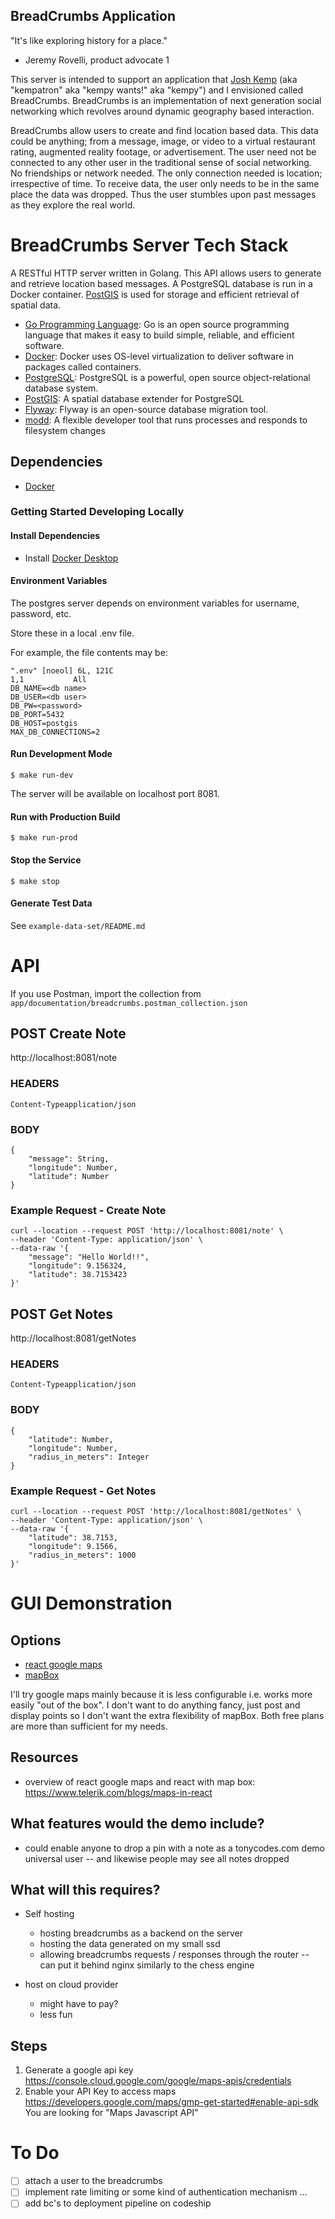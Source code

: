 ## BreadCrumbs Application 

"It's like exploring history for a place."
- Jeremy Rovelli, product advocate 1

This server is intended to support an application that [Josh Kemp](https://www.linkedin.com/in/josh-kemp-440a3b83/) (aka "kempatron" aka "kempy wants!" aka "kempy") and I envisioned called BreadCrumbs. BreadCrumbs is an implementation of next generation social networking which revolves around dynamic geography based interaction.

BreadCrumbs allow users to create and find location based data. This data could be anything; from a message, image, or video to a virtual restaurant rating, augmented reality footage, or advertisement. The user need not be connected to any other user in the traditional sense of social networking. No friendships or network needed. The only connection needed is location; irrespective of time. To receive data, the user only needs to be in the same place the data was dropped. Thus the user stumbles upon past messages as they explore the real world. 

# BreadCrumbs Server Tech Stack
A RESTful HTTP server written in Golang. This API allows users to generate and retrieve location based messages. A PostgreSQL database is run in a Docker container. [PostGIS](https://postgis.net/) is used for storage and efficient retrieval of spatial data. 

* [Go Programming Language](https://golang.org/): Go is an open source programming language that makes it easy to build simple, reliable, and efficient software.
* [Docker](https://www.docker.com/): Docker uses OS-level virtualization to deliver software in packages called containers.
* [PostgreSQL](https://www.postgresql.org/): PostgreSQL is a powerful, open source object-relational database system.
* [PostGIS](https://postgis.net/): A spatial database extender for PostgreSQL
* [Flyway](https://flywaydb.org/): Flyway is an open-source database migration tool.
* [modd](https://github.com/cortesi/modd): A flexible developer tool that runs processes and responds to filesystem changes


## Dependencies 
 - [Docker](https://www.docker.com/)

### Getting Started Developing Locally

#### Install Dependencies

* Install [Docker Desktop](https://www.docker.com/products/docker-desktop)

#### Environment Variables
The postgres server depends on environment variables for username, password, etc. 

Store these in a local .env file. 

For example, the file contents may be: 
```
".env" [noeol] 6L, 121C                                                                          1,1           All
DB_NAME=<db name>
DB_USER=<db user> 
DB_PW=<password>
DB_PORT=5432
DB_HOST=postgis
MAX_DB_CONNECTIONS=2
``` 

#### Run Development Mode

```
$ make run-dev
```

The server will be available on localhost port 8081.

#### Run with Production Build
```
$ make run-prod
```


#### Stop the Service
```
$ make stop
```

#### Generate Test Data
See `example-data-set/README.md`

# API 

If you use Postman, import the collection from `app/documentation/breadcrumbs.postman_collection.json`

## POST Create Note
http://localhost:8081/note
### HEADERS
`Content-Typeapplication/json`

### BODY
```
{
    "message": String,
    "longitude": Number,
    "latitude": Number
}
```

### Example Request - Create Note
```
curl --location --request POST 'http://localhost:8081/note' \
--header 'Content-Type: application/json' \
--data-raw '{
    "message": "Hello World!!",
    "longitude": 9.156324,
    "latitude": 38.7153423
}'
```

## POST Get Notes
http://localhost:8081/getNotes

### HEADERS 
`Content-Typeapplication/json`

### BODY 
```
{
    "latitude": Number,
    "longitude": Number,
    "radius_in_meters": Integer
}
```

### Example Request - Get Notes
```
curl --location --request POST 'http://localhost:8081/getNotes' \
--header 'Content-Type: application/json' \
--data-raw '{
    "latitude": 38.7153,
    "longitude": 9.1566,
    "radius_in_meters": 1000
}'
```

# GUI Demonstration 
## Options 
- [react google maps](https://github.com/tomchentw/react-google-maps)
- [mapBox](https://www.mapbox.com/pricing/)

I'll try google maps mainly because it is less configurable i.e. works more easily "out of the box". I don't want to do anything fancy, just post and display points so I don't want the extra flexibility of mapBox. Both free plans are more than sufficient for my needs. 

## Resources 
- overview of react google maps and react with map box: https://www.telerik.com/blogs/maps-in-react


## What features would the demo include? 
- could enable anyone to drop a pin with a note as a tonycodes.com demo universal user -- and likewise people may see all notes dropped


## What will this requires?
- Self hosting
  - hosting breadcrumbs as a backend on the server
  - hosting the data generated on my small ssd
  - allowing breadcrumbs requests / responses through the router -- can put it behind nginx similarly to the chess engine

- host on cloud provider 
  - might have to pay? 
  - less fun 


## Steps 
1. Generate a google api key https://console.cloud.google.com/google/maps-apis/credentials
2. Enable your API Key to access maps https://developers.google.com/maps/gmp-get-started#enable-api-sdk
You are looking for "Maps Javascript API" 



# To Do
- [ ] attach a user to the breadcrumbs
- [ ] implement rate limiting or some kind of authentication mechanism ... 
- [ ] add bc's to deployment pipeline on codeship
